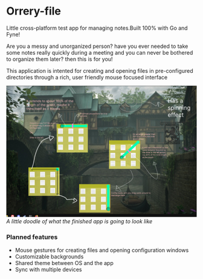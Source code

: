 # Orrery-file
Little cross-platform test app for managing notes.Built 100% with Go and Fyne!

Are you a messy and unorganized person? have you ever needed to take some notes really quickly
during a meeting and you can never be bothered to organize them later? then this is for you!

This application is intented for creating and opening files in pre-configured directories through a rich, user friendly mouse focused interface

![alt text](image.png)
*A little doodle of what the finished app is going to look like*

### Planned features
<ul>
    <li>Mouse gestures for creating files and opening configuration windows</li>
    <li>Customizable backgrounds</li>
    <li>Shared theme between OS and the app</li>
    <li>Sync with multiple devices</li>
</ul>